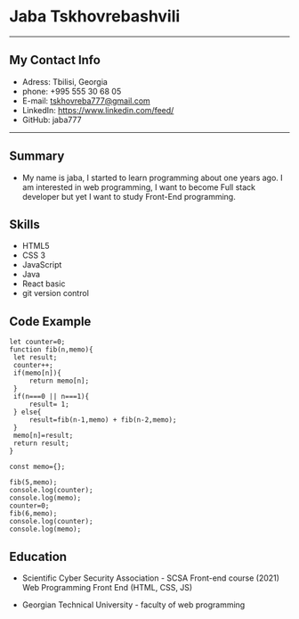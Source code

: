 # Jaba Tskhovrebashvili

---
## My Contact Info

- Adress: Tbilisi, Georgia
- phone: +995 555 30 68 05
- E-mail: tskhovreba777@gmail.com
- LinkedIn: https://www.linkedin.com/feed/
- GitHub: jaba777

 ---
 ## Summary 

- My name is jaba, I started to learn programming about one years ago. I am interested in web programming, I want to become Full stack developer but yet I want to study Front-End programming. 

## Skills

- HTML5
- CSS 3
- JavaScript
- Java
- React basic
- git version control

## Code Example 

```
let counter=0;
function fib(n,memo){
 let result;
 counter++;
 if(memo[n]){
     return memo[n];
 }
 if(n===0 || n===1){
     result= 1;
 } else{
     result=fib(n-1,memo) + fib(n-2,memo);
 }
 memo[n]=result;
 return result;
}

const memo={};

fib(5,memo);
console.log(counter);
console.log(memo);
counter=0;
fib(6,memo);
console.log(counter);
console.log(memo);
```

## Education

- Scientific Cyber Security Association - SCSA Front-end course (2021) Web Programming Front End (HTML, CSS, JS)

- Georgian Technical University - faculty of web programming


